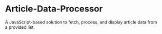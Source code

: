 # Article-Data-Processor
A JavaScript-based solution to fetch, process, and display article data from a provided list.
